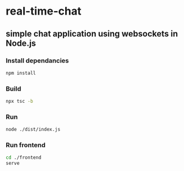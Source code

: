 # real-time-chat

## simple chat application using websockets in Node.js

### Install dependancies
```bash
npm install
```

### Build
```bash
npx tsc -b
```

### Run
```bash
node ./dist/index.js
```

### Run frontend
```bash
cd ./frontend
serve
```
